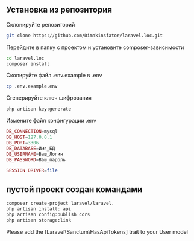 ## Установка из репозитория

Склонируйте репозиторий
```sh
git clone https://github.com/Dimakinsfator/laravel.loc.git
```
Перейдите в папку с проектом и установите composer-зависимости
```sh
cd laravel.loc
composer install
```

Скопируйте файл .env.example в .env
```sh
cp .env.example.env
```
Сгенерируйте ключ шифрования 
```sh
php artisan key:generate
```
Измените файл конфигурации .env
```php
DB_CONNECTION=mysql
DB_HOST=127.0.0.1
DB_PORT=3306
DB_DATABASE=Имя_БД
DB_USERNAME=Ваш_Логин
DB_PASSWORD=Ваш_пароль

SESSION DRIVER=file
```

## пустой проект создан командами
```sh
composer create-project laravel/laravel.
php artisan install: api
php artisan config:publish cors
php artisan storage:link
```
Please add the [Laravel\Sanctum\HasApiTokens] trait to your User model

